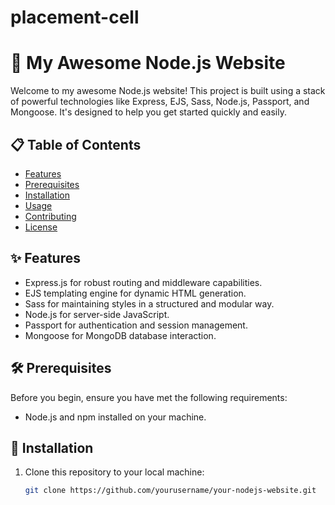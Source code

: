 # placement-cell
# 🚀 My Awesome Node.js Website

Welcome to my awesome Node.js website! This project is built using a stack of powerful technologies like Express, EJS, Sass, Node.js, Passport, and Mongoose. It's designed to help you get started quickly and easily.

## 📋 Table of Contents
- [Features](#features)
- [Prerequisites](#prerequisites)
- [Installation](#installation)
- [Usage](#usage)
- [Contributing](#contributing)
- [License](#license)

## ✨ Features
- Express.js for robust routing and middleware capabilities.
- EJS templating engine for dynamic HTML generation.
- Sass for maintaining styles in a structured and modular way.
- Node.js for server-side JavaScript.
- Passport for authentication and session management.
- Mongoose for MongoDB database interaction.

## 🛠️ Prerequisites
Before you begin, ensure you have met the following requirements:
- Node.js and npm installed on your machine.

## 🚀 Installation
1. Clone this repository to your local machine:
   ```bash
   git clone https://github.com/yourusername/your-nodejs-website.git
